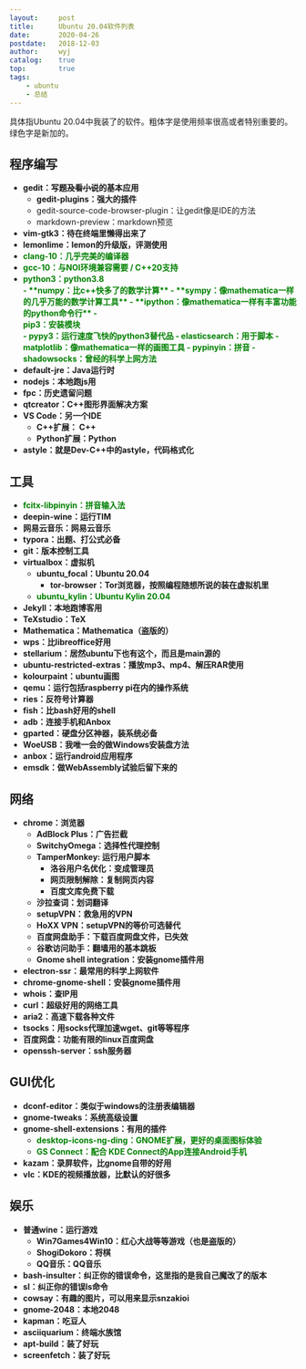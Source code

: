```yaml
---
layout:		post
title:		Ubuntu 20.04软件列表
date:		2020-04-26
postdate:	2018-12-03
author:		wyj
catalog:	true
top:		true
tags:
    - ubuntu
    - 总结
---
```


具体指Ubuntu 20.04中我装了的软件。粗体字是使用频率很高或者特别重要的。绿色字是新加的。

<style>
.New{
	color: green;
}
</style>

程序编写
---
- **gedit：写题~~及看小说~~的基本应用**
	- **gedit-plugins：强大的插件**
    - gedit-source-code-browser-plugin：让gedit像是IDE的方法
    - markdown-preview：markdown预览
- **vim-gtk3：待在终端里懒得出来了**
- **lemonlime：lemon的升级版，评测使用**
- <div class="New"><strong>clang-10：几乎完美的编译器</strong></div>
- <div class="New"><strong>gcc-10：与NOI环境兼容需要 / C++20支持</strong></div>
- <div class="New"><strong>python3：python3.8<div class="New"><strong>
	- **numpy：比c++快多了的数学计算**
    - **sympy：像mathematica一样的几乎万能的数学计算工具**
    - **ipython：像mathematica一样有丰富功能的python命令行**
    - <div class="New">pip3：安装模块</div>
    - pypy3：运行速度飞快的python3替代品
	- elasticsearch：用于脚本
    - matplotlib：像mathematica一样的画图工具
    - pypinyin：拼音
    - <div class="New">shadowsocks：曾经的科学上网方法</div>
- default-jre：Java运行时
- nodejs：本地跑js用
- fpc：历史遗留问题
- qtcreator：C++图形界面解决方案
- VS Code：另一个IDE
	- C++扩展： C++
    - Python扩展：Python
- astyle：就是Dev-C++中的astyle，代码格式化

工具
---
- <div class="New"><strong>fcitx-libpinyin：拼音输入法</strong></div>
- **deepin-wine：运行TIM**
- **网易云音乐：网易云音乐**
- **typora：出题、打公式必备**
- **git：版本控制工具**
- **virtualbox：虚拟机**
	- ubuntu_focal：Ubuntu 20.04
		- tor-browser：Tor浏览器，按照编程随想所说的装在虚拟机里
	- <div class="New">ubuntu_kylin：Ubuntu Kylin 20.04</div>
- **Jekyll：本地跑博客用**
- TeXstudio：TeX
- Mathematica：Mathematica（盗版的）
- wps：比libreoffice好用
- stellarium：居然ubuntu下也有这个，而且是main源的
- ubuntu-restricted-extras：播放mp3、mp4、解压RAR使用
- kolourpaint：ubuntu画图
- qemu：运行包括raspberry pi在内的操作系统
- ries：反符号计算器
- fish：比bash好用的shell
- adb：连接手机和Anbox
- gparted：硬盘分区神器，装系统必备
- WoeUSB：我唯一会的做Windows安装盘方法
- anbox：运行android应用程序
- emsdk：做WebAssembly试验后留下来的

网络
---
- **chrome：浏览器**
    - **AdBlock Plus：广告拦截**
    - **SwitchyOmega：选择性代理控制**
    - TamperMonkey: 运行用户脚本
    	- 洛谷用户名优化：变成管理员
        - 网页限制解除：复制网页内容
        - 百度文库免费下载
    - 沙拉查词：划词翻译
	- setupVPN：救急用的VPN
    - HoXX VPN：setupVPN的等价可选替代
    - 百度网盘助手：下载百度网盘文件，已失效
    - 谷歌访问助手：翻墙用的基本跳板
    - Gnome shell integration：安装gnome插件用
- **electron-ssr：最常用的科学上网软件**
- chrome-gnome-shell：安装gnome插件用
- whois：查IP用
- curl：超级好用的网络工具
- aria2：高速下载各种文件
- tsocks：用socks代理加速wget、git等等程序
- 百度网盘：功能有限的linux百度网盘
- openssh-server：ssh服务器

GUI优化
---
- dconf-editor：类似于windows的注册表编辑器
- gnome-tweaks：系统高级设置
- gnome-shell-extensions：有用的插件
	- <div class="New">desktop-icons-ng-ding：GNOME扩展，更好的桌面图标体验</div>
	- <div class="New">GS Connect：配合 KDE Connect的App连接Android手机</div>
- kazam：录屏软件，比gnome自带的好用
- vlc：KDE的视频播放器，比默认的好很多

娱乐
---
- **普通wine：运行游戏**
	- Win7Games4Win10：红心大战等等游戏（也是盗版的）
    - ShogiDokoro：将棋
    - QQ音乐：QQ音乐
- bash-insulter：纠正你的错误命令，这里指的是我自己魔改了的版本
- sl：纠正你的错误ls命令
- cowsay：有趣的图片，可以用来显示snzakioi
- gnome-2048：本地2048
- kapman：吃豆人
- asciiquarium：终端水族馆
- apt-build：装了好玩
- screenfetch：装了好玩
